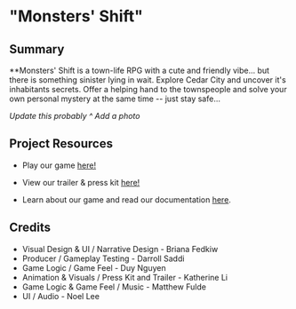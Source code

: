 # "Monsters' Shift"

## Summary ##
**Monsters' Shift is a town-life RPG with a cute and friendly vibe... but there is something sinister lying in wait. Explore Cedar City and uncover it's inhabitants secrets. Offer a helping hand to the townspeople and solve your own personal mystery at the same time -- just stay safe...

*Update this probably ^*
*Add a photo*

## Project Resources

* Play our game [here!](https://itch.io/)
* View our trailer & press kit [here!](https://youtube.com)  

* Learn about our game and read our documentation [here](https://github.com/Iemontine/MonstersShift/blob/dev-bri-repo-setup/ProjectDocument.md).

## Credits ##
* Visual Design & UI / Narrative Design - Briana Fedkiw	
* Producer / Gameplay Testing - Darroll Saddi	
* Game Logic / Game Feel - Duy Nguyen	
* Animation & Visuals	/ Press Kit and Trailer - Katherine Li	
* Game Logic & Game Feel / Music - Matthew Fulde	
* UI / Audio - Noel Lee	
